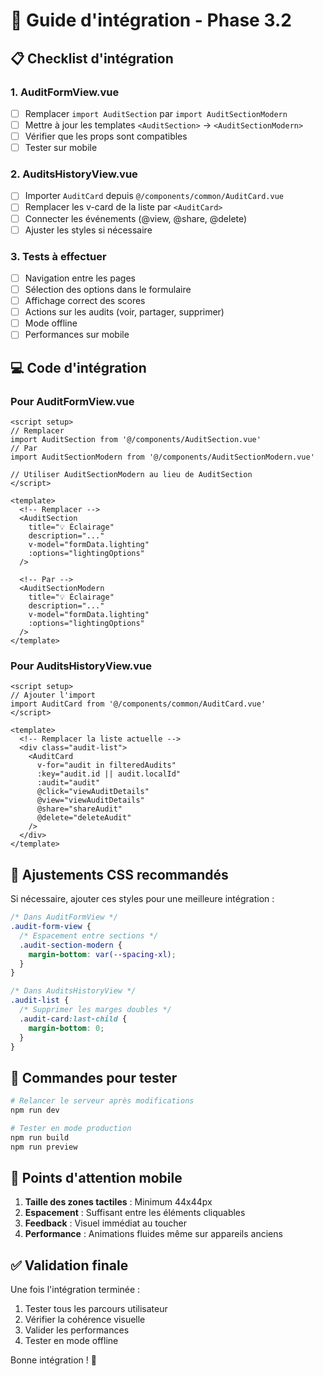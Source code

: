 # 🔧 Guide d'intégration - Phase 3.2

## 📋 Checklist d'intégration

### 1. AuditFormView.vue
- [ ] Remplacer `import AuditSection` par `import AuditSectionModern`
- [ ] Mettre à jour les templates `<AuditSection>` → `<AuditSectionModern>`
- [ ] Vérifier que les props sont compatibles
- [ ] Tester sur mobile

### 2. AuditsHistoryView.vue
- [ ] Importer `AuditCard` depuis `@/components/common/AuditCard.vue`
- [ ] Remplacer les v-card de la liste par `<AuditCard>`
- [ ] Connecter les événements (@view, @share, @delete)
- [ ] Ajuster les styles si nécessaire

### 3. Tests à effectuer
- [ ] Navigation entre les pages
- [ ] Sélection des options dans le formulaire
- [ ] Affichage correct des scores
- [ ] Actions sur les audits (voir, partager, supprimer)
- [ ] Mode offline
- [ ] Performances sur mobile

## 💻 Code d'intégration

### Pour AuditFormView.vue

```vue
<script setup>
// Remplacer
import AuditSection from '@/components/AuditSection.vue'
// Par
import AuditSectionModern from '@/components/AuditSectionModern.vue'

// Utiliser AuditSectionModern au lieu de AuditSection
</script>

<template>
  <!-- Remplacer -->
  <AuditSection
    title="💡 Éclairage"
    description="..."
    v-model="formData.lighting"
    :options="lightingOptions"
  />
  
  <!-- Par -->
  <AuditSectionModern
    title="💡 Éclairage"
    description="..."
    v-model="formData.lighting"
    :options="lightingOptions"
  />
</template>
```

### Pour AuditsHistoryView.vue

```vue
<script setup>
// Ajouter l'import
import AuditCard from '@/components/common/AuditCard.vue'
</script>

<template>
  <!-- Remplacer la liste actuelle -->
  <div class="audit-list">
    <AuditCard
      v-for="audit in filteredAudits"
      :key="audit.id || audit.localId"
      :audit="audit"
      @click="viewAuditDetails"
      @view="viewAuditDetails"
      @share="shareAudit"
      @delete="deleteAudit"
    />
  </div>
</template>
```

## 🎨 Ajustements CSS recommandés

Si nécessaire, ajouter ces styles pour une meilleure intégration :

```css
/* Dans AuditFormView */
.audit-form-view {
  /* Espacement entre sections */
  .audit-section-modern {
    margin-bottom: var(--spacing-xl);
  }
}

/* Dans AuditsHistoryView */
.audit-list {
  /* Supprimer les marges doubles */
  .audit-card:last-child {
    margin-bottom: 0;
  }
}
```

## 🚀 Commandes pour tester

```bash
# Relancer le serveur après modifications
npm run dev

# Tester en mode production
npm run build
npm run preview
```

## 📱 Points d'attention mobile

1. **Taille des zones tactiles** : Minimum 44x44px
2. **Espacement** : Suffisant entre les éléments cliquables
3. **Feedback** : Visuel immédiat au toucher
4. **Performance** : Animations fluides même sur appareils anciens

## ✅ Validation finale

Une fois l'intégration terminée :
1. Tester tous les parcours utilisateur
2. Vérifier la cohérence visuelle
3. Valider les performances
4. Tester en mode offline

Bonne intégration ! 🎉
